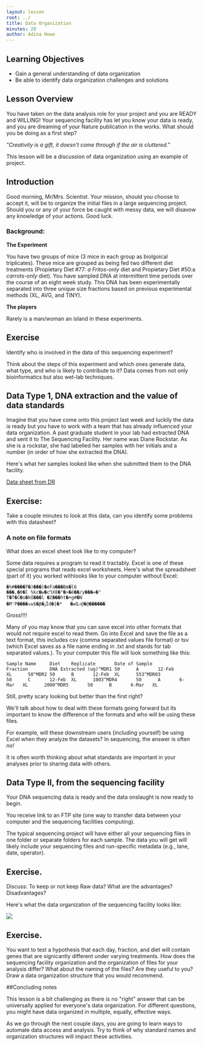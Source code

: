 ```yaml
---
layout: lesson
root: ../
title: Data Organization
minutes: 20
author: Adina Howe
---
```


## Learning Objectives

* Gain a general understanding of data organization
* Be able to identify data organization challenges and solutions

## Lesson Overview

You have taken on the data analysis role for your project and you are READY and WILLING!  Your sequencing facility has let you know your data is ready, and you are dreaming of your Nature publication in the works.  What should you be doing as a first step?

*"Creativity is a gift, it doesn’t come through if the air is cluttered."*

This lesson will be a discussion of data organization using an example of project.

## Introduction

Good morning, Mr/Mrs. Scientist.  Your mission, should you choose to accept it, will be to organize the initial files in a large sequencing project.  Should you or any of your force be caught with messy data, we will disavow any knowledge of your actions.  Good luck.

### Background:

**The Experiment**  

You have two groups of mice (3 mice in each group as biolgoical triplicates).  These mice are grouped as being fed two different diet treatments (Propietary Diet #77: *a Fritos-only* diet and Propietary Diet #50:a *carrots-only* diet).  You have sampled DNA at intermittent time periods over the course of an eight week study.  This DNA has been experimentally separated into three unique size fractions based on previous experimental methods (XL, AVG, and TINY).

**The players**  

Rarely is a man/woman an island in these experiments.

## Exercise

Identify who is involved in the data of this sequencing experiment?  

Think about the steps of this experiment and which ones generate data, what type, and who is likely to contribute to it?  Data comes from not only bioinformatics but also wet-lab techniques.

## Data Type 1, DNA extraction and the value of data standards

Imagine that you have come onto this project last week and luckily the data is ready but you have to work with a team that has already influenced your data organization.  A past graduate student in your lab had extracted DNA and sent it to The Sequencing Facility.  Her name was Diane Rockstar.  As she is a rockstar, she had labelled her samples with her initials and a number (in order of how she extracted the DNA).

Here's what her samples looked like when she submitted them to the DNA facility.

[Data sheet from DR](https://github.com/datacarpentry/2015-08-24-ISU/blob/master/img/00-lesson-spreadsheet.xlsx?raw=true)

## Exercise:

Take a couple minutes to look at this data, can you identify some problems with this datasheet?

### A note on file formats

What does an excel sheet look like to my computer?

Some data requires a program to read it tractably.  Excel is one of these special programs that reads excel worksheets.  Here's what the spreadsheet (part of it) you worked withlooks like to your computer without Excel:
      
    �%#����T�)���)�eFa���Bɶ�l6
    ���,�0�l %kc�w�cՂX8�"�>�ē��/y���=�"
    T�T�Ċ�s�kƓ���l �Z���ht�+g#ؘ�N
    �M'P����ㆶw$�β�ݹΪd�{�*	�wQޛ@�@������


Gross!!!! 

Many of you may know that you can save excel into other formats that would not require excel to read them.   Go into Excel and save the file as a text format, this includes csv (comma separated values file format) or tsv (which Excel saves as a file name ending in .txt and stands for tab separated values.).  To your computer this file will look something like this:

    Sample Name     Diet    Replicate       Date of Sample      
    Fraction        DNA Extracted (ug)^MDR1 50      A       12-Feb  
    XL      50^MDR2 50      B       12-Feb  XL      553^MDR03       
    50      C       12-Feb  XL      1003^MDR4       50      A       6-
    Mar   XL      2000^MDR5       50      B       6-Mar   XL      

Still, pretty scary looking but better than the first right?  

We'll talk about how to deal with these formats going forward but its important to know the difference of the formats and who will be using these files.  

For example, will these downstream users (including yourself) be using Excel when they analyze the datasets?   In sequencing, the answer is often *no!*  

It is often worth thinking about what standards are important in your analyses prior to sharing data with others.

## Data Type II, from the sequencing facility

Your DNA sequencing data is ready and the data onslaught is now ready to begin.  

You receive link to an FTP site (one way to transfer data between your computer and the sequencing facilities computing).  

The typical sequencing project will have either all your sequencing files in one folder or separate folders for each sample.  The data you will get will likely include your sequencing files and run-specific metadata (e.g., lane, date, operator).

## Exercise.  

Discuss:  To keep or not keep Raw data?  What are the advantages?  Disadvantages?

Here's what the data organization of the sequencing facility looks like:

![](https://raw.githubusercontent.com/datacarpentry/2015-08-24-ISU/master/img/00-seq-facility-data-structure.jpg)


## Exercise.  

You want to test a hypothesis that each day, fraction, and diet will contain genes that are signicantly different under varying treatments.  How does the sequencing facility organization and the organization of files for your analysis differ?  What about the naming of the files?  Are they useful to you?  Draw a data organization structure that you would recommend.

##Concluding notes

This lesson is a bit challenging as there is no "right" answer that can be universally applied for everyone's data organization.  For different questions, you might have data organized in multiple, equally, effective ways.  

As we go through the next couple days, you are going to learn ways to automate data access and analysis.  Try to think of why standard names and organization structures will impact these activities.

